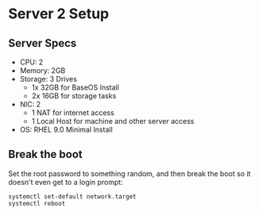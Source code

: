 # Server 2 Setup
## Server Specs
- CPU: 2
- Memory: 2GB
- Storage: 3 Drives
  - 1x 32GB for BaseOS Install
  - 2x 16GB for storage tasks
- NIC: 2
  - 1 NAT for internet access
  - 1 Local Host for machine and other server access
- OS: RHEL 9.0 Minimal Install

## Break the boot
Set the root password to something random, and then break the boot so it doesn't even get to a login prompt:
```
systemctl set-default network.target
systemctl reboot
```